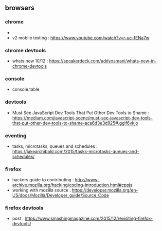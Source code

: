 ## browsers

### chrome
-
- v2 mobile testing : https://www.youtube.com/watch?v=r-uc-fENa7w

### chrome devtools
- whats new 10/12 : https://speakerdeck.com/addyosmani/whats-new-in-chrome-devtools

### console
- console.table

### devtools
- Must See JavaScript Dev Tools That Put Other Dev Tools to Shame : https://medium.com/javascript-scene/must-see-javascript-dev-tools-that-put-other-dev-tools-to-shame-aca6d3e3d925#.gglf6vkjo

### eventing
- tasks, microtasks, queues and schedules : https://jakearchibald.com/2015/tasks-microtasks-queues-and-schedules/

### firefox
- hackers guide to contributing : http://www-archive.mozilla.org/hacking/coding-introduction.html#cppjs
- working with mozilla source : https://developer.mozilla.org/en-US/docs/Mozilla/Developer_guide/Source_Code

### firefox devtools
- post : https://www.smashingmagazine.com/2015/12/revisiting-firefox-devtools/

